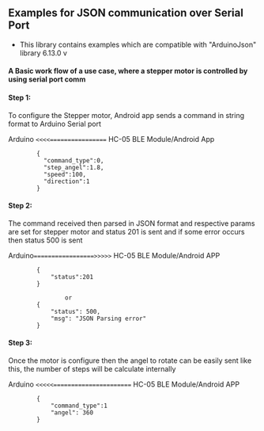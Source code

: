 Examples for JSON communication over Serial Port
------------------------------------------------

* This library contains examples which are compatible with "ArduinoJson" library 6.13.0 v
#### A Basic work flow of a use case, where a stepper motor is controlled by using serial port comm

#### Step 1:
To configure the Stepper motor, Android app sends a command in string format to Arduino Serial port

Arduino             `<<<<================`                 HC-05 BLE Module/Android App
           
            {
              "command_type":0, 
              "step_angel":1.8,
              "speed":100,
              "direction":1
            }

#### Step 2:
The command received then parsed in JSON format and respective params are set for stepper motor and status 201 is sent and if some error occurs then status 500 is sent

Arduino`=================>>>>>`               HC-05 BLE Module/Android APP
           
            {
                "status":201
            }

                    or
            {
                "status": 500,
                "msg": "JSON Parsing error"
            }


#### Step 3:
Once the motor is configure then the angel to rotate can be easily sent like this, the number of steps will be calculate internally

Arduino         `<<<<<======================`                            HC-05 BLE Module/Android APP
            
            {
                "command_type":1
                "angel": 360
            }
